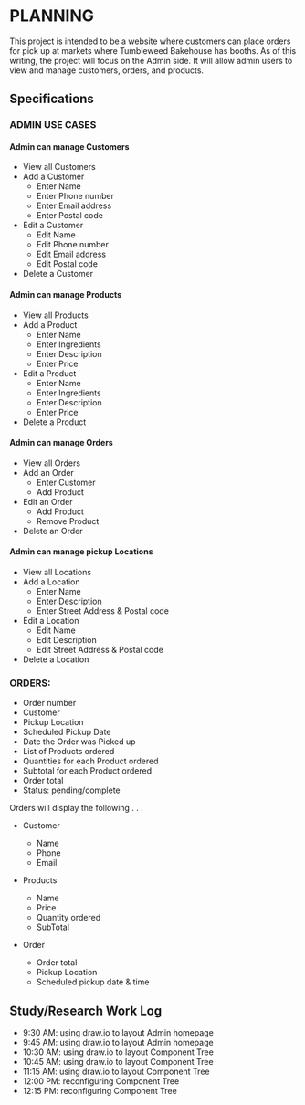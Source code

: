 # PLANNING
This project is intended to be a website where customers can place orders for pick up at markets where Tumbleweed Bakehouse has booths. As of this writing, the project will focus on the Admin side. It will allow admin users to view and manage customers, orders, and products.

## Specifications

### ADMIN USE CASES
#### Admin can manage Customers
  * View all Customers
  * Add a Customer
    * Enter Name
    * Enter Phone number
    * Enter Email address
    * Enter Postal code
  * Edit a Customer
    * Edit Name
    * Edit Phone number
    * Edit Email address
    * Edit Postal code
  * Delete a Customer


#### Admin can manage Products
  * View all Products
  * Add a Product
    * Enter Name
    * Enter Ingredients
    * Enter Description
    * Enter Price
  * Edit a Product
    * Enter Name
    * Enter Ingredients
    * Enter Description
    * Enter Price
  * Delete a Product


#### Admin can manage Orders
  * View all Orders
  * Add an Order
    * Enter Customer
    * Add Product
  * Edit an Order
    * Add Product
    * Remove Product
  * Delete an Order


#### Admin can manage pickup Locations
  * View all Locations
  * Add a Location
    * Enter Name
    * Enter Description
    * Enter Street Address & Postal code
  * Edit a Location
    * Edit Name
    * Edit Description
    * Edit Street Address & Postal code
  * Delete a Location

### ORDERS:
- Order number
- Customer
- Pickup Location
- Scheduled Pickup Date
- Date the Order was Picked up
- List of Products ordered
- Quantities for each Product ordered
- Subtotal for each Product ordered
- Order total
- Status: pending/complete


Orders will display the following . . .
- Customer
  * Name
  * Phone
  * Email


- Products
  * Name
  * Price
  * Quantity ordered
  * SubTotal


- Order
  * Order total
  * Pickup Location
  * Scheduled pickup date & time


## Study/Research Work Log
- 9:30 AM: using draw.io to layout Admin homepage
- 9:45 AM: using draw.io to layout Admin homepage
- 10:30 AM: using draw.io to layout Component Tree
- 10:45 AM: using draw.io to layout Component Tree
- 11:15 AM: using draw.io to layout Component Tree
- 12:00 PM: reconfiguring Component Tree
- 12:15 PM: reconfiguring Component Tree
